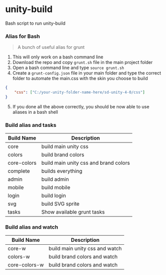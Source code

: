 # unity-build
Bash script to run unity-build

### Alias for Bash

> A bunch of useful alias for grunt

1. This will only work on a bash command line
2. Download the  repo and copy ```grunt.sh``` file in the main project folder
3. Open a bash command line and type ```source grunt.sh```
4. Create a ```grunt-config.json``` file in your main folder and type the correct folder to automate the main.css with the skin you choose to build
```json
{
    "css": ["C:/your-unity-folder-name-here/sd-unity-4-0/css"]
}
```
5. If you done all the above correctly, you should be now able to use aliases in a bash shell

### Build alias and tasks

| Build Name    | Description                           |
|---------------|---------------------------------------|
| core          | build main unity css                  |
| colors        | build brand colors                    |
| core-colors   | build main unity css and brand colors |
| complete      | builds everything                     |
| admin         | build admin                           |
| mobile        | build mobile                          |
| login         | build login                           |
| svg           | build SVG sprite                      |
| tasks         | Show available grunt tasks            |

### Build alias and watch

| Build Name    | Description                           |
|---------------|---------------------------------------|
| core-w        | build main unity css and watch        |
| colors-w      | build brand colors and watch          |
| core-colors-w | build brand colors and watch          |




